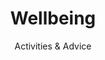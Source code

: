 ---
title: Wellbeing
subtitle: Activities &amp; Advice
description: |
  Our activities can improve mental and physical health, while the advice we provide can help you make positive changes to your lifestyle. As well as classes, we run weekly clubs for people who feel lonely, want to chat with new people or have a long-term health condition.
introduction_title: We can help you feel good
introduction: |
  Improve your health and wellbeing through things like singing, pilates, table tennis, cycling, gardening and healthier cooking.

  There’s also a dementia cafe every month where people – including carers – can socialise and receive support.
introduction_photo: '/images/wellbeing-intro.jpg'
childname: activities
facts:
- figure: '1,050'
  description: We’ve served over 1,050 lunches in the lunch club
- figure: '5,023'
  description: We’ve enabled 5,023 volunteer hours dedicated to health and wellbeing
- figure: '269'
  description: We’ve involved 269 people per week in our activities
- figure: '1,100'
  description: We’ve driven 1,100 people to health and wellbeing activities on our community bus

story: wellbeing
---